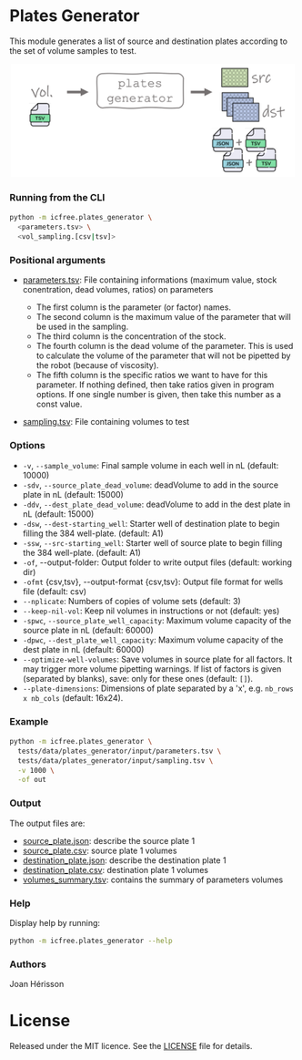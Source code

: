 
# Plates Generator

This module generates a list of source and destination plates according to the set of volume samples to test.

<!-- resize and center image -->
<p align="center">
<img src="/img/plates_generator.png" width="500">
</p>

### Running from the CLI
~~~bash
python -m icfree.plates_generator \
  <parameters.tsv> \
  <vol_sampling.[csv|tsv]>
~~~

### Positional arguments
* [parameters.tsv](/tests/data/plates_generator/input/parameters.tsv): File containing informations (maximum value, stock conentration, dead volumes, ratios) on parameters
  * The first column is the parameter (or factor) names.
  * The second column is the maximum value of the parameter that will be used in the sampling.
  * The third column is the concentration of the stock.
  * The fourth column is the dead volume of the parameter. This is used to calculate the volume of the parameter that will not be pipetted by the robot (because of viscosity).
  * The fifth column is the specific ratios we want to have for this parameter. If nothing defined, then take ratios given in program options. If one single number is given, then take this number as a const value.

* [sampling.tsv](/tests/data/plates_generator/input/sampling.tsv): File containing volumes to test

### Options
<ul>
  <li><code>-v</code>, <code>--sample_volume</code>: Final sample volume in each well in nL (default: 10000)</li>
  <li><code>-sdv</code>, <code>--source_plate_dead_volume</code>: deadVolume to add in the source plate in nL (default: 15000)</li>
  <li><code>-ddv</code>, <code>--dest_plate_dead_volume</code>: deadVolume to add in the dest plate in nL (default: 15000)</li>
  <li><code>-dsw</code>, <code>--dest-starting_well</code>: Starter well of destination plate to begin filling the 384 well-plate. (default: A1)</li>
  <li><code>-ssw</code>, <code>--src-starting_well</code>: Starter well of source plate to begin filling the 384 well-plate. (default: A1)</li>
  <li><code>-of</code>, --output-folder: Output folder to write output files (default: working dir)</li>
  <li><code>-ofmt</code> {csv,tsv}, --output-format {csv,tsv}: Output file format for wells file (default: csv)</li>
  <li><code>--nplicate</code>: Numbers of copies of volume sets (default: 3)</li>
  <li><code>--keep-nil-vol</code>: Keep nil volumes in instructions or not (default: yes)</li>
  <li><code>-spwc</code>, <code>--source_plate_well_capacity</code>: Maximum volume capacity of the source plate in nL (default: 60000)</li>
  <li><code>-dpwc</code>, <code>--dest_plate_well_capacity</code>: Maximum volume capacity of the dest plate in nL (default: 60000)</li>
  <li><code>--optimize-well-volumes</code>: Save volumes in source plate for all factors. It may trigger more volume pipetting warnings. If list of factors is given (separated by blanks), save: only for these ones (default: <code>[]</code>).</li>
  <li><code>--plate-dimensions</code>: Dimensions of plate separated by a 'x', e.g. <code>nb_rows x nb_cols</code> (default: 16x24).
</ul>


### Example
~~~bash
python -m icfree.plates_generator \
  tests/data/plates_generator/input/parameters.tsv \
  tests/data/plates_generator/input/sampling.tsv \
  -v 1000 \
  -of out
~~~

### Output
The output files are:

* [source_plate.json](/tests/data/plates_generator/output/source_plate_1.json): describe the source plate 1
* [source_plate.csv](/tests/data/plates_generator/output/source_plate_1.csv): source plate 1 volumes
* [destination_plate.json](/tests/data/plates_generator/output/destination_plate_1.json): describe the destination plate 1
* [destination_plate.csv](/tests/data/plates_generator/output/destination_plate_1.csv): destination plate 1 volumes
* [volumes_summary.tsv](/tests/data/plates_generator/output/plate_volumes_summary.json): contains the summary of parameters volumes

### Help
Display help by running:
~~~bash
python -m icfree.plates_generator --help
~~~

### Authors
Joan Hérisson

# License
Released under the MIT licence. See the [LICENSE](https://github.com/brsynth/icfree-ml/blob/main/LICENSE.md) file for details.
